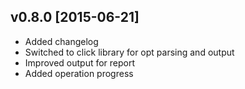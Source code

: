 ## v0.8.0 [2015-06-21]

- Added changelog
- Switched to click library for opt parsing and output
- Improved output for report
- Added operation progress
